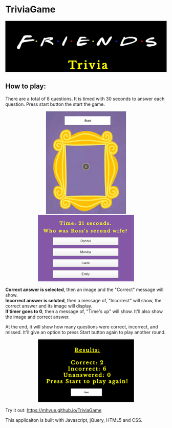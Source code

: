 # TriviaGame
<p align="center">
<img src="assets/images/friendsTriviaLogo.png">
</p>

## How to play:
There are a total of 8 questions. It is timed with 30 seconds to answer each question. Press start button the start the game.
<p align="center">
<img src="assets/images/friendsFrameStart.png" width="250px"> <img src="assets/images/friendsQuesAnsLogo.png" width="300px">
</p>

**Correct answer is selected**, then an image and the "Correct" message will show.  
**Incorrect answer is selcted**, then a message of, "Incorrect" will show, the correct answer and its image will display.  
**If timer goes to 0**, then a message of, "Time's up" will show. It'll also show the image and correct answer.    

At the end, it will show how many questions were correct, incorrect, and missed. It'll give an option to press Start button again to play another round. 
<p align="center"><img src="assets/images/friendsResults.png" width="300px"></p>

Try it out: https://mhvue.github.io/TriviaGame  

This applicaiton is built with Javascript, jQuery, HTML5 and CSS. 

